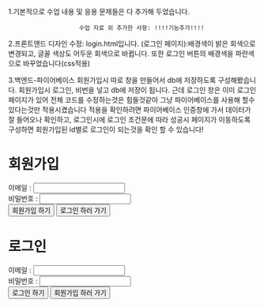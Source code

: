 1.기본적으로 수업 내용 및 응용 문제들은 다 추가해 두었습니다.



                        수업 자료 외 추가한 사항: !!!!기능추가!!!!
2.프론트앤드 디자인 수정:  login.html입니다. (로그인 페이지):배경색이 밝은 회색으로 변경되고, 글꼴 색상도 어두운 회색으로 바뀝니다. 또한 로그인 버튼의 배경색을 파란색으로 바꾸었습니다(css적용)



3.백엔드-파이어베이스
회원가입시 따로 창을 만들어서 db에 저장하도록 구성해봤습니다.
회원가입시 로그인, 비번을 넣고 db에 저장이 됩니다. 
근데 로그인 창은 이미 로그인 페이지가 있어 전체 코드를 수정하는것은 힘들것같아 그냥 파이어베이스를 사용해 할수있다는것만 적용시켰습니다
적용을 확인하려면 파이어베이스 인증창에 가서 데이터가 잘 들어오나 확인하고, 로그인시에 로그인 조건문에 따라 성공시 페이지가 이동하도록 구성하면 회원가입된 id별로 로그인이 되는것을 확인 할 수 있습니다!



<!-- 여기부터 추가 회원가입 및 로그인 파이어베이스를 통한것! -->
<form>
  <h1>회원가입</h1>
  <div> 이메일 : <input type="email" id="signUpEmail" /> </div>
  <div> 비밀번호 : <input type="password" id="signUpPassword" /> </div>
  <button type="submit" id="signUpButton">회원가입 하기</button>
  <button type="button" onclick="location.href='login/login.html'">로그인 하러 가기</button>
</form>

<!-- 로그인 폼 -->
<form>
  <h1>로그인</h1>
  <div> 이메일 : <input type="email" id="signInEmail" /> </div>
  <div> 비밀번호 : <input type="password" id="signInPassword" /> </div>
  <button type="submit" id="signInButton">로그인 하기</button>
  <button type="button" onclick="location.href='signup.html'">회원가입 하러 가기</button>
</form>

<script type="module">
  // 필요한 SDK를 가져오기
  import { initializeApp } from "https://www.gstatic.com/firebasejs/10.12.2/firebase-app.js";
  import { getAnalytics } from "https://www.gstatic.com/firebasejs/10.12.2/firebase-analytics.js";
  // 인증 기능을 위한 함수 가져오기
  import { getAuth, createUserWithEmailAndPassword, signInWithEmailAndPassword } from "https://www.gstatic.com/firebasejs/9.9.0/firebase-auth.js";

  // Firebase 설정
  const firebaseConfig = {
      apiKey: "AIzaSyADI-KEsslp3FWB-5m0VzDQHTy998eK75s",
      authDomain: "easylogin-91b95.firebaseapp.com",
      projectId: "easylogin-91b95",
      storageBucket: "easylogin-91b95.appspot.com",
      messagingSenderId: "635975303584",
      appId: "1:635975303584:web:f5f87295ac10d4c469e4c5",
      measurementId: "G-5BKHNFK1PF"
  };

  // Firebase 초기화
  const app = initializeApp(firebaseConfig);
  const analytics = getAnalytics(app);
  const auth = getAuth(); // Firebase 인증 초기화

  // 회원가입 버튼에 이벤트 리스너 추가
  document.getElementById('signUpButton').addEventListener('click', (event) => {
      event.preventDefault(); // 기본 폼 제출 동작 방지
      const signUpEmail = document.getElementById('signUpEmail').value; // 이메일 입력값 가져오기
      const signUpPassword = document.getElementById('signUpPassword').value; // 비밀번호 입력값 가져오기

      // 이메일과 비밀번호로 새로운 사용자 생성
      createUserWithEmailAndPassword(auth, signUpEmail, signUpPassword)
          .then((userCredential) => {
              console.log(userCredential); // 성공 시 사용자 자격 증명 콘솔에 출력
              const user = userCredential.user; // 사용자 객체 가져오기
              // 회원가입 성공 후 추가 작업을 여기에 추가할 수 있습니다.
          })
          .catch((error) => {
              console.log('error'); // 오류 메시지 콘솔에 출력
              const errorCode = error.code;
              const errorMessage = error.message;
              // 오류 처리 작업을 여기에 추가할 수 있습니다.
          });
  });

  // 로그인 버튼에 이벤트 리스너 추가
  document.getElementById('signInButton').addEventListener('click', (event) => {
      event.preventDefault(); // 기본 폼 제출 동작 방지
      const signInEmail = document.getElementById('signInEmail').value; // 이메일 입력값 가져오기
      const signInPassword = document.getElementById('signInPassword').value; // 비밀번호 입력값 가져오기

      // 이메일과 비밀번호로 사용자 로그인
      signInWithEmailAndPassword(auth, signInEmail, signInPassword)
          .then((userCredential) => {
              console.log(userCredential); // 성공 시 사용자 자격 증명 콘솔에 출력
              const user = userCredential.user; // 사용자 객체 가져오기
              // 로그인 성공 후 추가 작업을 여기에 추가할 수 있습니다.
          })
          .catch((error) => {
              console.log('로그인 실패'); // 로그인 실패 시 메시지 콘솔에 출력
              const errorCode = error.code;
              const errorMessage = error.message;
              // 오류 처리 작업을 여기에 추가할 수 있습니다.
          });
  });
</script>
